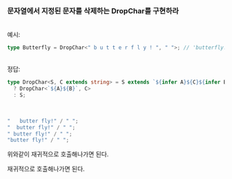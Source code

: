 ### 문자열에서 지정된 문자를 삭제하는 DropChar<T>를 구현하라

<br/>
예시:

```ts
type Butterfly = DropChar<" b u t t e r f l y ! ", " ">; // 'butterfly!'
```

<br/>
정답:

```ts
type DropChar<S, C extends string> = S extends `${infer A}${C}${infer B}`
  ? DropChar<`${A}${B}`, C>
  : S;
```

<br />

```ts
"   butter fly!" / " ";
"  butter fly!" / " ";
" butter fly!" / " ";
"butter fly!" / " ";
```

위와같이 재귀적으로 호출해나가면 된다.

재귀적으로 호출해나가면 된다.
